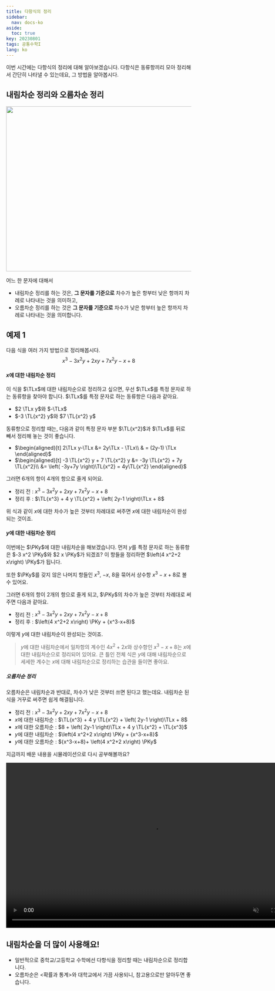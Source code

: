 ```yaml
---
title: 다항식의 정리
sidebar:
  nav: docs-ko
aside:
  toc: true
key: 20230801
tags: 공통수학I
lang: ko
---
```


이번 시간에는 다항식의 정리에 대해 알아보겠습니다.
다항식은 동류항끼리 모아 정리해서 간단히 나타낼 수 있는데요, 
그 방법을 알아봅시다.


## 내림차순 정리와 오름차순 정리
<!--<video width="800" height="450" src="media/H11_0102_Scene1.mp4" type="video/mp4" controls>-->
<img width="800" height="450" src="media/H11_0102_Scene1.png">


어느 한 문자에 대해서 

- 내림차순 정리를 하는 것은, **그 문자를 기준으로**
차수가 높은 항부터 낮은 항까지 차례로 나타내는 것을 의미하고,
- 오름차순 정리를 하는 것은  **그 문자를 기준으로**
차수가 낮은 항부터 높은 항까지 차례로 나타내는 것을 의미합니다.

## 예제 1
다음 식을 여러 가지 방법으로 정리해봅시다.
$$x^3-3 x^2 y+2 x y+7 x^2 y-x+8$$

#### $x$에 대한 내림차순 정리
이 식을 $\TLx$에 대한 내림차순으로 정리하고 싶으면,
우선 $\TLx$를 특정 문자로 하는 동류항을 찾아야 합니다.
$\TLx$를 특정 문자로 하는 동류항은 다음과 같아요.

- $2 \TLx y$와 $-\TLx$
- $-3 \TL{x^2} y$와 $7 \TL{x^2} y$


동류항으로 정리할 때는,
다음과 같이 특정 문자 부분 $\TL{x^2}$과
$\TLx$를 뒤로 빼서 정리해 놓는 것이 좋습니다.

- $\begin{aligned}[t]
2\TLx y-\TLx
&= 2y\TLx - \TLx\\
& = (2y-1) \TLx
\end{aligned}$  
- $\begin{aligned}[t]
    -3 \TL{x^2} y + 7 \TL{x^2} y &= -3y \TL{x^2} + 7y \TL{x^2}\\ 
    &= \left( -3y+7y \right)\TL{x^2} = 4y\TL{x^2}
\end{aligned}$

그러면 $6$개의 항이 $4$개의 항으로 줄게 되어요.

* 정리 전 : $x^3-3 x^2 y+2 x y+7 x^2 y-x+8$
* 정리 후 : $\TL{x^3} + 4 y \TL{x^2} + \left( 2y-1 \right)\TLx +  8$

위 식과 같이 $x$에 대한 차수가 높은 것부터 차례대로 써주면 $x$에 대한 내림차순이 완성되는 것이죠.

#### $y$에 대한 내림차순 정리

이번에는 $\PKy$에 대한 내림차순을 해보겠습니다. 
먼저 $y$를 특정 문자로 하는 동류항은
$-3 x^2 \PKy$와 $2 x \PKy$가 되겠죠?
이 항들을 정리하면 $\left(4 x^2+2 x\right) \PKy$가 됩니다.

또한 $\PKy$를 갖지 않은 나머지 항들인
$x^3$, $-x$, $8$을 묶어서
상수항 ${x^3-x+8}$로 볼 수 있어요.

그러면 6개의 항이 2개의 항으로 줄게 되고,
$\PKy$의 차수가 높은 것부터 차례대로 써주면 다음과 같아요.

- 정리 전 : $x^3-3 x^2 y+2 x y+7 x^2 y-x+8$
- 정리 후 : $\left(4 x^2+2 x\right) \PKy + {x^3-x+8}$

이렇게 $y$에 대한 내림차순이 완성되는 것이죠.
> $y$에 대한 내림차순에서
일차항의 계수인 $4x^2+2x$와 상수항인 $x^3 - x+8$는 
$x$에 대한 내림차순으로 정리되어 있어요.
큰 틀인 전체 식은 $y$에 대해 내림차순으로
세세한 계수는 $x$에 대해 내림차순으로
정리하는 습관을 들이면 좋아요.


##### 오름차순 정리
오름차순은 내림차순과 반대로, 차수가 낮은 것부터 쓰면 된다고 했는데요.
내림차순 된 식을 거꾸로 써주면 쉽게 해결됩니다.
- 정리 전 : $x^3-3 x^2 y+2 x y+7 x^2 y-x+8$
- $x$에 대한 내림차순 : $\TL{x^3} + 4 y \TL{x^2} + \left( 2y-1 \right)\TLx +  8$
- $x$에 대한 오름차순 : $8 + \left( 2y-1 \right)\TLx  + 4 y \TL{x^2} +  \TL{x^3}$
- $y$에 대한 내림차순 : $\left(4 x^2+2 x\right) \PKy +  {x^3-x+8}$
- $y$에 대한 오름차순 : ${x^3-x+8}+ \left(4 x^2+2 x\right) \PKy$

지금까지 배운 내용을 시뮬레이션으로 다시 공부해볼까요?

<video width="800" height="450" controls src="media/H11_0102_Scene2.mp4" autoplay muted></video>


## 내림차순을 더 많이 사용해요!
* 일반적으로 중학교/고등학교 수학에선 다항식을 정리할 때는 내림차순으로 정리합니다.
* 오름차순은 <확률과 통계>와 대학교에서 가끔 사용되니, 참고용으로만 알아두면 좋습니다.
